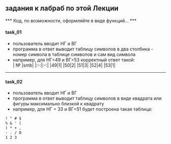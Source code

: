 ## задания к лабраб по этой Лекции  

*** Код, по возможности, оформляйте в виде функций... ***  

#### task_01  

- пользователь вводит НГ и ВГ  
- программа в ответ выводит таблицу символов в два столбика - номер символа в таблице символов и сам вид символа  
- например, для НГ=49 и ВГ=53 корректный ответ такой:  
| № |smb|
|:-:|:-:|
|49|1|
|50|2|
|51|3|
|52|4|
|53|1|

---  

#### task_02  

- пользователь вводит НГ и ВГ  
- программа в ответ выводит таблицу символов в виде квадрата или фигуры максимально близкой к квадрату  
- например, для НГ = 33 и ВГ=51 будет построена такая таблица:  
```txt
! " # $
% & ' (
) * + ,
- . / 0
1 2 3
```
